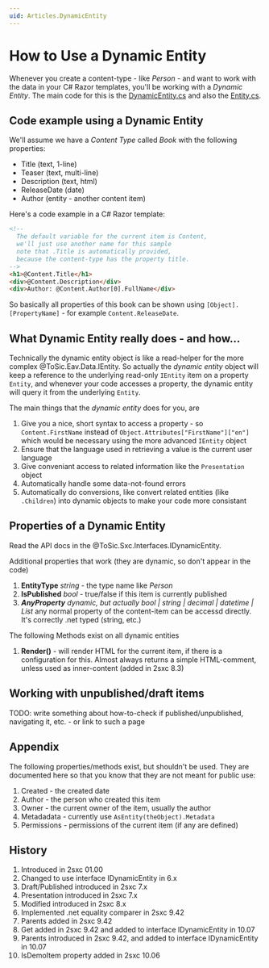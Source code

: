 ```yaml
---
uid: Articles.DynamicEntity
---
```

# How to Use a Dynamic Entity

Whenever you create a content-type - like _Person_ - and want to work with the data in your C# Razor templates, you'll be working with a _Dynamic Entity_. The main code for this is the [DynamicEntity.cs][link-main-code] and also the [Entity.cs][link-entity-code].

## Code example using a Dynamic Entity
We'll assume we have a _Content Type_ called *Book* with the following properties:
* Title (text, 1-line)
* Teaser (text, multi-line)
* Description (text, html)
* ReleaseDate (date)
* Author (entity - another content item)

Here's a code example in a C# Razor template:

```html
<!--
  The default variable for the current item is Content, 
  we'll just use another name for this sample
  note that .Title is automatically provided, 
  because the content-type has the property title. 
-->
<h1>@Content.Title</h1>
<div>@Content.Description</div>
<div>Author: @Content.Author[0].FullName</div>
```
So basically all properties of this book can be shown using `[Object].[PropertyName]` - for example `Content.ReleaseDate`.

## What Dynamic Entity really does - and how...
Technically the dynamic entity object is like a read-helper for the more complex @ToSic.Eav.Data.IEntity. So actually the _dynamic entity_ object will keep a reference to the underlying read-only `IEntity` item on a property `Entity`, and whenever your code accesses a property, the dynamic entity will query it from the underlying `Entity`.

The main things that the _dynamic entity_ does for you, are

1. Give you a nice, short syntax to access a property - so `Content.FirstName` instead of `Object.Attributes["FirstName"]["en"]` which would be necessary using the more advanced `IEntity` object
2. Ensure that the language used in retrieving a value is the current user language
3. Give conveniant access to related information like the `Presentation` object
4. Automatically handle some data-not-found errors
5. Automatically do conversions, like convert related entities (like `.Children`) into dynamic objects to make your code more consistant  

## Properties of a Dynamic Entity

Read the API docs in the @ToSic.Sxc.Interfaces.IDynamicEntity.

Additional properties that work (they are dynamic, so don't appear in the code)

1. **EntityType** _string_ - the type name like _Person_
1. **IsPublished** _bool_ - true/false if this item is currently published
1. **_AnyProperty_** _dynamic, but actually bool | string | decimal | datetime | List<DynamicEntity>_ any normal property of the content-item can be accessd directly. It's correctly .net typed (string, etc.)

The following Methods exist on all dynamic entities

1. **Render()** - will render HTML for the current item, if there is a configuration for this. Almost always returns a simple HTML-comment, unless used as inner-content (added in 2sxc 8.3)

## Working with unpublished/draft items
TODO: write something about how-to-check if published/unpublished, navigating it, etc. - or link to such a page

## Appendix
The following properties/methods exist, but shouldn't be used. They are documented here so that you know that they are not meant for public use:

1. Created - the created date
2. Author - the person who created this item
3. Owner - the current owner of the item, usually the author
1. Metadadata - currently use `AsEntity(theObject).Metadata`
4. Permissions - permissions of the current item (if any are defined)

## History

1. Introduced in 2sxc 01.00
1. Changed to use interface IDynamicEntity in 6.x
1. Draft/Published introduced in 2sxc 7.x
1. Presentation introduced in 2sxc 7.x
1. Modified introduced in 2sxc 8.x
1. Implemented .net equality comparer in 2sxc 9.42
1. Parents added in 2sxc 9.42
1. Get added in 2sxc 9.42 and added to interface IDynamicEntity in 10.07
1. Parents introduced in 2sxc 9.42, and added to interface IDynamicEntity in 10.07
1. IsDemoItem property added in 2sxc 10.06


[link-main-code]:https://github.com/2sic/2sxc/blob/master/SexyContent/DynamicEntity.cs
[link-entity-code]:https://github.com/2sic/eav-server/blob/master/ToSic.Eav.Core/Entity.cs